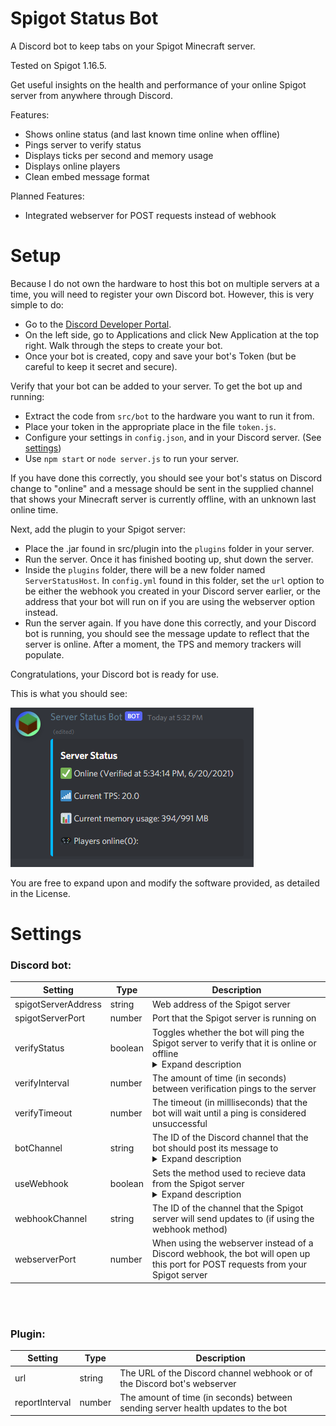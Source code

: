 # Spigot Status Bot
A Discord bot to keep tabs on your Spigot Minecraft server.

Tested on Spigot 1.16.5.

Get useful insights on the health and performance of your online Spigot server from anywhere through Discord.

Features:
- Shows online status (and last known time online when offline)
- Pings server to verify status
- Displays ticks per second and memory usage
- Displays online players
- Clean embed message format

Planned Features:
- Integrated webserver for POST requests instead of webhook

# Setup
Because I do not own the hardware to host this bot on multiple servers at a time, you will need to register your own Discord bot. However, this is very simple to do:
- Go to the [Discord Developer Portal](https://discord.com/developers/docs/intro).
- On the left side, go to Applications and click New Application at the top right. Walk through the steps to create your bot.
- Once your bot is created, copy and save your bot's Token (but be careful to keep it secret and secure).

Verify that your bot can be added to your server. To get the bot up and running:
- Extract the code from ```src/bot``` to the hardware you want to run it from.
- Place your token in the appropriate place in the file ```token.js```.
- Configure your settings in ```config.json```, and in your Discord server. (See [settings](#settings))
- Use ```npm start``` or ```node server.js``` to run your server. 

If you have done this correctly, you should see your bot's status on Discord change to "online" and a message should be sent in the supplied channel that shows your Minecraft server is currently offline, with an unknown last online time.

Next, add the plugin to your Spigot server:
- Place the .jar found in src/plugin into the ```plugins``` folder in your server.
- Run the server. Once it has finished booting up, shut down the server.
- Inside the ```plugins``` folder, there will be a new folder named ```ServerStatusHost```. In ```config.yml``` found in this folder, set the ```url``` option to be either the webhook you created in your Discord server earlier, or the address that your bot will run on if you are using the webserver option instead.
- Run the server again. If you have done this correctly, and your Discord bot is running, you should see the message update to reflect that the server is online. After a moment, the TPS and memory trackers will populate.

Congratulations, your Discord bot is ready for use.

This is what you should see: 

![Bot Message](/img/bot-message.png)

You are free to expand upon and modify the software provided, as detailed in the License.

# Settings
### Discord bot:

Setting | Type | Description
--------|------|------------
spigotServerAddress | string | Web address of the Spigot server
spigotServerPort | number | Port that the Spigot server is running on
verifyStatus | boolean | Toggles whether the bot will ping the Spigot server to verify that it is online or offline<br/> <details><summary>Expand description</summary><br/>This option helps to verify that the server continues to run. In the event that the server encounters a catastrophic error (such as network failure or the computer shutting off), the update that the server has shut down will not be sent successfully. Regular verifications will ensure that an incorrect status is not being displayed. <br/><br/>If your server's port cannot be pinged, for security reasons or otherwise, disable this option.</details>
verifyInterval | number | The amount of time (in seconds) between verification pings to the server
verifyTimeout | number | The timeout (in millliseconds) that the bot will wait until a ping is considered unsuccessful
botChannel | string | The ID of the Discord channel that the bot should post its message to <br/> <details><summary>Expand description</summary><br/>Ensure that only the bot can send messages to this channnel. Other messages will break the bot.<br/><br/>To get the ID, enable Discord's Developer Mode, then right click channel > "Copy ID".</details>
useWebhook | boolean | Sets the method used to recieve data from the Spigot server <br/><details><summary>Expand description</summary><br/>- true: uses the Discord webhook <br/> - false: uses an integrated webserver <br/><br/>When using the webhook, you will need to set up a new private Discord channel for the webhook to send data to. <br/> - Create the channel and give view permissions only to the bot. Ensure nobody can send messages in the channel. <br/> - Under the channel settings, click Integrations > Create Webhook. Configure the webhook as you see fit. Click Copy Webhook URL and save it. You will need it later for the plugin. <br/><br/> Only use the webserver method when you have a static web address that can be dedicated to the bot. The webserver cuts out the middleman of needing a dedicated Discord channel to send updates to, and instead sends POST requests directly to the bot.</details>
webhookChannel | string | The ID of the channel that the Spigot server will send updates to (if using the webhook method)
webserverPort | number | When using the webserver instead of a Discord webhook, the bot will open up this port for POST requests from your Spigot server

<br/>
<br/>

### Plugin:

Setting | Type | Description
--------|------|------------
url | string | The URL of the Discord channel webhook or of the Discord bot's webserver
reportInterval | number | The amount of time (in seconds) between sending server health updates to the bot
